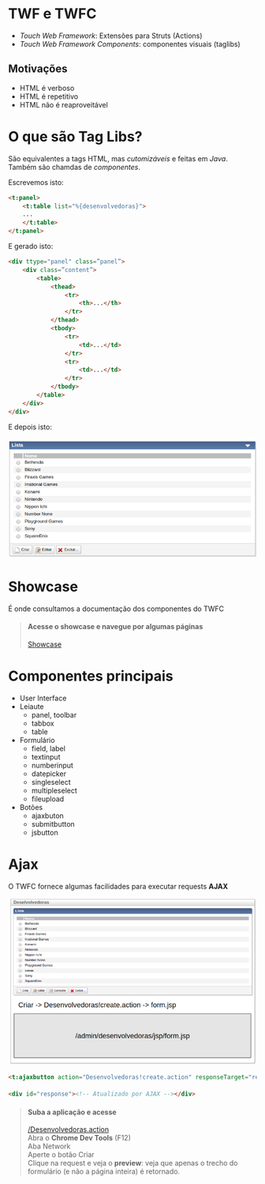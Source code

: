# TWF e TWFC

- _Touch Web Framework_: Extensões para Struts (Actions)
- _Touch Web Framework Components_: componentes visuais (taglibs)

## Motivações
- HTML é verboso
- HTML é repetitivo
- HTML não é reaproveitável


# O que são Tag Libs?

São equivalentes a tags HTML, mas _cutomizáveis_ e feitas em _Java_.
Também são chamdas de _componentes_.

Escrevemos isto:
```html
<t:panel>
    <t:table list="%{desenvolvedoras}">
    ...
    </t:table>
</t:panel>
```

E gerado isto:
```html
<div ttype="panel" class=”panel”>
    <div class=”content”>
        <table>
            <thead>
                <tr>
                    <th>...</th>
                </tr>
            </thead>
            <tbody>
                <tr>
                    <td>...</td>
                </tr>
                <tr>
                    <td>...</td>
                </tr>
            </tbody>
        </table>
    </div>
</div>
```

E depois isto:

![](img/twf1.png)

# Showcase

É onde consultamos a documentação dos componentes do TWFC

> #### Acesse o showcase e navegue por algumas páginas
> [Showcase](http://showcase.touchtec.com.br/twfc-showcase)

# Componentes principais
- User Interface
- Leiaute
    - panel, toolbar
    - tabbox
    - table
- Formulário
    - field, label
    - textinput
    - numberinput
    - datepicker
    - singleselect
    - multipleselect
    - fileupload
- Botões
    - ajaxbuton
    - submitbutton
    - jsbutton

# Ajax

O TWFC fornece algumas facilidades para executar requests **AJAX**

![](img/twf2.png)


```html
<t:ajaxbutton action="Desenvolvedoras!create.action" responseTarget="response" />

<div id="response"><!-- Atualizado por AJAX --></div>
```

> #### Suba a aplicação e acesse
> [/Desenvolvedoras.action]()  
> Abra o **Chrome Dev Tools** (F12)  
> Aba Network  
> Aperte o botão Criar  
> Clique na request e veja o **preview**: veja que apenas o trecho do formulário (e não a página inteira) é retornado.
